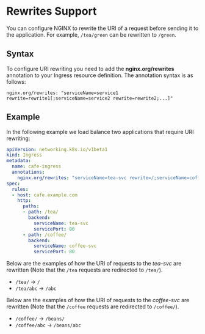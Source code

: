 # Rewrites Support

You can configure NGINX to rewrite the URI of a request before sending it to the application. For example, `/tea/green` can be rewritten to `/green`.

## Syntax

To configure URI rewriting you need to add the **nginx.org/rewrites** annotation to your Ingress resource definition. The annotation syntax is as follows:
```
nginx.org/rewrites: "serviceName=service1 rewrite=rewrite1[;serviceName=service2 rewrite=rewrite2;...]"
```

## Example

In the following example we load balance two applications that require URI rewriting:
```yaml
apiVersion: networking.k8s.io/v1beta1
kind: Ingress
metadata:
  name: cafe-ingress
  annotations:
    nginx.org/rewrites: "serviceName=tea-svc rewrite=/;serviceName=coffee-svc rewrite=/beans/"
spec:
  rules:
  - host: cafe.example.com
    http:
      paths:
      - path: /tea/
        backend:
          serviceName: tea-svc
          servicePort: 80
      - path: /coffee/
        backend:
          serviceName: coffee-svc
          servicePort: 80
```

Below are the examples of how the URI of requests to the *tea-svc* are rewritten (Note that the `/tea` requests are redirected to `/tea/`).
* `/tea/` -> `/`
* `/tea/abc` -> `/abc`

Below are the examples of how the URI of requests to the *coffee-svc* are rewritten (Note that the `/coffee` requests are redirected to `/coffee/`).

* `/coffee/` -> `/beans/`
* `/coffee/abc` -> `/beans/abc`
